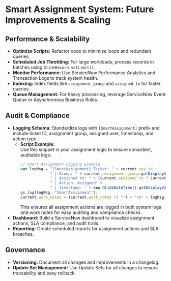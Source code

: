 # Smart Assignment System: Future Improvements & Scaling

## Performance & Scalability

- **Optimize Scripts:** Refactor code to minimize loops and redundant queries.
- **Scheduled Job Throttling:** For large workloads, process records in batches using `GlideRecord.setLimit()`.
- **Monitor Performance:** Use ServiceNow Performance Analytics and Transaction Logs to track system health.
- **Indexing:** Index fields like `assignment_group` and `assigned_to` for faster queries.
- **Queue Management:** For heavy processing, leverage ServiceNow Event Queue or Asynchronous Business Rules.

## Audit & Compliance

- **Logging Schema:** Standardize logs with `[SmartAssignment]` prefix and include ticket ID, assignment group, assigned user, timestamp, and action type.
    - **Script Example:**  
      Use this snippet in your assignment logic to ensure consistent, auditable logs:
      ```javascript
      // Smart Assignment Logging Example
      var logMsg = "[SmartAssignment] Ticket: " + current.sys_id +
                   " | Group: " + current.assignment_group.getDisplayValue() +
                   " | Assigned to: " + (current.assigned_to ? current.assigned_to.getDisplayValue() : "None") +
                   " | Action: Assigned" +
                   " | Timestamp: " + new GlideDateTime().getDisplayValue();
      gs.log(logMsg, "SmartAssignment");
      current.work_notes = (current.work_notes || "") + "\n" + logMsg;
      ```
      This ensures all assignment actions are logged in both system logs and work notes for easy auditing and compliance checks.
- **Dashboard:** Build a ServiceNow dashboard to visualize assignment actions, SLA compliance, and audit trails.
- **Reporting:** Create scheduled reports for assignment actions and SLA breaches.

## Governance

- **Versioning:** Document all changes and improvements in a changelog.
- **Update Set Management:** Use Update Sets for all changes to ensure traceability and easy rollback.